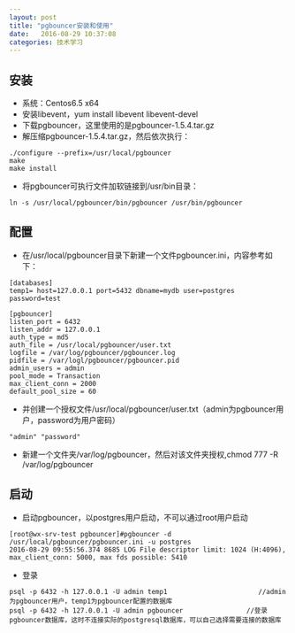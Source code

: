 ```yaml
---
layout: post
title: "pgbouncer安装和使用"
date:   2016-08-29 10:37:08
categories: 技术学习
---
```


## 安装
* 系统：Centos6.5 x64
* 安装libevent，yum install libevent libevent-devel
* 下载pgbouncer，这里使用的是pgbouncer-1.5.4.tar.gz
* 解压缩pgbouncer-1.5.4.tar.gz，然后依次执行：

```
./configure --prefix=/usr/local/pgbouncer
make
make install
```

* 将pgbouncer可执行文件加软链接到/usr/bin目录：

```
ln -s /usr/local/pgbouncer/bin/pgbouncer /usr/bin/pgbouncer
```

## 配置
* 在/usr/local/pgbouncer目录下新建一个文件pgbouncer.ini，内容参考如下：

```
[databases]
temp1= host=127.0.0.1 port=5432 dbname=mydb user=postgres password=test

[pgbouncer]
listen_port = 6432
listen_addr = 127.0.0.1
auth_type = md5
auth_file = /usr/local/pgbouncer/user.txt
logfile = /var/log/pgbouncer/pgbouncer.log
pidfile = /var/logl/pgbouncer/pgbouncer.pid
admin_users = admin
pool_mode = Transaction
max_client_conn = 2000
default_pool_size = 60
```

* 并创建一个授权文件/usr/local/pgbouncer/user.txt（admin为pgbouncer用户，password为用户密码）

```
"admin" "password"
```

* 新建一个文件夹/var/log/pgbouncer，然后对该文件夹授权,chmod 777 -R /var/log/pgbouncer

## 启动
* 启动pgbouncer，以postgres用户启动，不可以通过root用户启动

```
[root@wx-srv-test pgbouncer]#pgbouncer -d /usr/local/pgbouncer/pgbouncer.ini -u postgres
2016-08-29 09:55:56.374 8685 LOG File descriptor limit: 1024 (H:4096), max_client_conn: 5000, max fds possible: 5410
```

* 登录

```
psql -p 6432 -h 127.0.0.1 -U admin temp1                       //admin为pgbouncer用户，temp1为pgbouncer配置的数据库
psql -p 6432 -h 127.0.0.1 -U admin pgbouncer                //登录pgbouncer数据库，这时不连接实际的postgresql数据库，可以自己选择需要连接的数据库
```